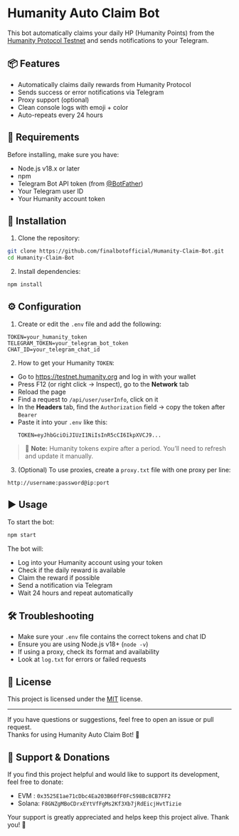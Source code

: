 # Humanity Auto Claim Bot

This bot automatically claims your daily HP (Humanity Points) from the [Humanity Protocol Testnet](https://testnet.humanity.org) and sends notifications to your Telegram.

## 📦 Features

- Automatically claims daily rewards from Humanity Protocol
- Sends success or error notifications via Telegram
- Proxy support (optional)
- Clean console logs with emoji + color
- Auto-repeats every 24 hours

## 🧰 Requirements

Before installing, make sure you have:

- Node.js v18.x or later
- npm
- Telegram Bot API token (from [@BotFather](https://t.me/BotFather))
- Your Telegram user ID
- Your Humanity account token

## 🚀 Installation

1. Clone the repository:
```bash
git clone https://github.com/finalbotofficial/Humanity-Claim-Bot.git
cd Humanity-Claim-Bot
```

2. Install dependencies:
```bash
npm install
```

## ⚙️ Configuration

1. Create or edit the `.env` file and add the following:
```
TOKEN=your_humanity_token
TELEGRAM_TOKEN=your_telegram_bot_token
CHAT_ID=your_telegram_chat_id
```

2. How to get your Humanity `TOKEN`:
- Go to https://testnet.humanity.org and log in with your wallet
- Press F12 (or right click → Inspect), go to the **Network** tab
- Reload the page
- Find a request to `/api/user/userInfo`, click on it
- In the **Headers** tab, find the `Authorization` field → copy the token after `Bearer `
- Paste it into your `.env` like this:
  ```
  TOKEN=eyJhbGciOiJIUzI1NiIsInR5cCI6IkpXVCJ9...
  ```

> 📌 **Note:** Humanity tokens expire after a period. You’ll need to refresh and update it manually.

3. (Optional) To use proxies, create a `proxy.txt` file with one proxy per line:
```
http://username:password@ip:port
```

## ▶️ Usage

To start the bot:
```bash
npm start
```

The bot will:
- Log into your Humanity account using your token
- Check if the daily reward is available
- Claim the reward if possible
- Send a notification via Telegram
- Wait 24 hours and repeat automatically

## 🛠️ Troubleshooting

- Make sure your `.env` file contains the correct tokens and chat ID
- Ensure you are using Node.js v18+ (`node -v`)
- If using a proxy, check its format and availability
- Look at `log.txt` for errors or failed requests

## 📄 License

This project is licensed under the [MIT](LICENSE) license.

---

If you have questions or suggestions, feel free to open an issue or pull request.  
Thanks for using Humanity Auto Claim Bot! 🙌


## 💖 Support & Donations

If you find this project helpful and would like to support its development, feel free to donate:

- EVM : `0x3525E1ae71cDbc4Ea203B60fF0Fc598Bc8CB7FF2`
- Solana: `F8GNZgMBoCDrxEYtVfFgMs2Kf3Xb7jRdEicjHvtTizie`

Your support is greatly appreciated and helps keep this project alive. Thank you! 🙏

